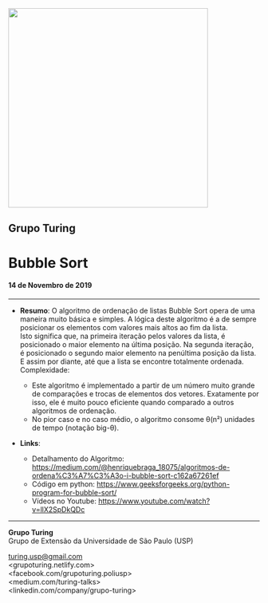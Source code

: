 <img src="https://i.ibb.co/DtHQ3FG/802x265-Logo-GT.png" width="400">

## Grupo Turing
# Bubble Sort

#### 14 de Novembro de 2019
---

- **Resumo**:
O algoritmo de ordenação de listas Bubble Sort opera de uma maneira muito básica e simples. A lógica deste algoritmo é a de sempre posicionar os elementos com valores mais altos ao fim da lista.  
Isto significa que, na primeira iteração pelos valores da lista, é posicionado o maior elemento na última posição. Na segunda iteração, é posicionado o segundo maior elemento na penúltima posição da lista. E assim por diante, até que a lista se encontre totalmente ordenada.  
Complexidade:  
    - Este algoritmo é implementado a partir de um número  muito grande de comparações e trocas de elementos dos vetores. Exatamente por isso, ele é muito pouco eficiente quando comparado a outros algoritmos  de ordenação.
    - No pior caso e no caso médio, o algoritmo consome θ(n²) unidades de tempo (notação big-θ).  


- **Links**:
    - Detalhamento do Algoritmo: <https://medium.com/@henriquebraga_18075/algoritmos-de-ordena%C3%A7%C3%A3o-i-bubble-sort-c162a67261ef>
    - Código em python: <https://www.geeksforgeeks.org/python-program-for-bubble-sort/>
    - Vídeos no Youtube: <https://www.youtube.com/watch?v=llX2SpDkQDc>

---
**Grupo Turing**  
Grupo de Extensão da Universidade de São Paulo (USP)

turing.usp@gmail.com  
<grupoturing.netlify.com>  
<facebook.com/grupoturing.poliusp>  
<medium.com/turing-talks>  
<linkedin.com/company/grupo-turing>

